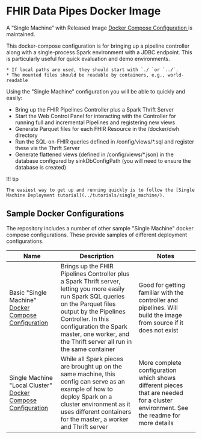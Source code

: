 # FHIR Data Pipes Docker Image

A “Single Machine” with Released
Image [Docker Compose Configuration ](https://github.com/google/fhir-data-pipes/blob/master/docker/compose-controller-spark-sql-released.yaml)
is maintained.

This docker-compose configuration is for bringing up a pipeline controller along
with a single-process Spark environment with a JDBC endpoint. This is
particularly useful for quick evaluation and demo environments.

```
* If local paths are used, they should start with `./ `or `../`. 
* The mounted files should be readable by containers, e.g., world-readable
```

Using the "Single Machine" configuration you will be able to quickly and easily:

* Bring up the FHIR Pipelines Controller plus a Spark Thrift Server
* Start the Web Control Panel for interacting with the Controller for running
  full and incremental Pipelines and registering new views
* Generate Parquet files for each FHIR Resource in the /docker/dwh directory
* Run the SQL-on-FHIR queries defined in /config/views/*.sql and register these
  via the Thrift Server
* Generate flattened views (defined in /config/views/*.json) in the database
  configured by sinkDbConfigPath (you will need to ensure the database is
  created)

!!! tip

    The easiest way to get up and running quickly is to follow the [Single Machine Deployment tutorial](../tutorials/single_machine/).

## Sample Docker Configurations

The repository includes a number of other sample "Single Machine" docker compose
configurations. These provide samples of different deployment configurations.

| Name                                                                                                                                                          | Description                                                                                                                                                                                                                                                                        | Notes                                                                                                                               |
|---------------------------------------------------------------------------------------------------------------------------------------------------------------|------------------------------------------------------------------------------------------------------------------------------------------------------------------------------------------------------------------------------------------------------------------------------------|-------------------------------------------------------------------------------------------------------------------------------------|
| Basic "Single Machine" [Docker Compose Configuration](https://github.com/google/fhir-data-pipes/blob/master/docker/compose-controller-spark-sql-single.yaml)  | Brings up the FHIR Pipelines Controller plus a Spark Thrift server, letting you more easily run Spark SQL queries on the Parquet files output by the Pipelines Controller. In this configuration the Spark master, one worker, and the Thrift server all run in the same container | Good for getting familiar with the controller and pipelines. Will build the image from source if it does not exist                  |
| Single Machine "Local Cluster" [Docker Compose Configuration](https://github.com/google/fhir-data-pipes/blob/master/docker/compose-controller-spark-sql.yaml) | While all Spark pieces are brought up on the same machine, this config can serve as an example of how to deploy Spark on a cluster environment as it uses different containers for the master, a worker and Thrift server                                                          | More complete configuration which shows different pieces that are needed for a cluster environment. See the readme for more details |

